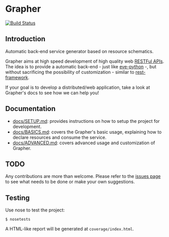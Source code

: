 # Grapher

[![Build Status](https://travis-ci.org/lucasdavid/grapher.svg?branch=master)](https://travis-ci.org/lucasdavid/grapher)

## Introduction
Automatic back-end service generator based on resource schematics.

Grapher aims at high speed development of high quality web
[RESTFul APIs](https://en.wikipedia.org/wiki/Representational_state_transfer). The idea is to provide a automatic
back-end - just like [eve-python](http://python-eve.org/) -, but without sacrificing the possibility of customization -
similar to [rest-framework](http://www.django-rest-framework.org/).

If your goal is to develop a distributed/web application, take a look at Grapher's docs to see how we can help you! 


## Documentation

 * [docs/SETUP.md](https://github.com/lucasdavid/grapher/blob/master/docs/SETUP.md): provides instructions 
 on how to setup the project for development.
 * [docs/BASICS.md](https://github.com/lucasdavid/grapher/blob/master/docs/BASICS.md): covers the Grapher's basic
 usage, explaining how to declare resources and consume the service.
 * [docs/ADVANCED.md](https://github.com/lucasdavid/grapher/blob/master/docs/ADVANCED.md): covers advanced usage and
  customization of Grapher.
  
## TODO

Any contributions are more than welcome. Please refer to the [issues page](https://github.com/lucasdavid/grapher/issues)
to see what needs to be done or make your own suggestions.

## Testing

Use nose to test the project:
```shell
$ nosetests
```

A HTML-like report will be generated at `coverage/index.html`.
